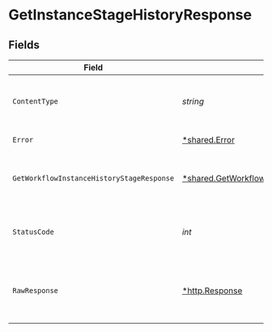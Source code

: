 # GetInstanceStageHistoryResponse


## Fields

| Field                                                                                                                    | Type                                                                                                                     | Required                                                                                                                 | Description                                                                                                              |
| ------------------------------------------------------------------------------------------------------------------------ | ------------------------------------------------------------------------------------------------------------------------ | ------------------------------------------------------------------------------------------------------------------------ | ------------------------------------------------------------------------------------------------------------------------ |
| `ContentType`                                                                                                            | *string*                                                                                                                 | :heavy_check_mark:                                                                                                       | HTTP response content type for this operation                                                                            |
| `Error`                                                                                                                  | [*shared.Error](../../../pkg/models/shared/error.md)                                                                     | :heavy_minus_sign:                                                                                                       | General error                                                                                                            |
| `GetWorkflowInstanceHistoryStageResponse`                                                                                | [*shared.GetWorkflowInstanceHistoryStageResponse](../../../pkg/models/shared/getworkflowinstancehistorystageresponse.md) | :heavy_minus_sign:                                                                                                       | The workflow instance stage history                                                                                      |
| `StatusCode`                                                                                                             | *int*                                                                                                                    | :heavy_check_mark:                                                                                                       | HTTP response status code for this operation                                                                             |
| `RawResponse`                                                                                                            | [*http.Response](https://pkg.go.dev/net/http#Response)                                                                   | :heavy_check_mark:                                                                                                       | Raw HTTP response; suitable for custom response parsing                                                                  |